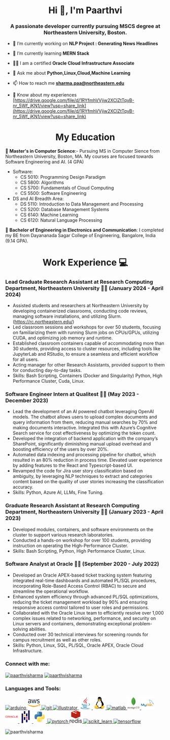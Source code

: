 <h1 align="center">Hi 👋, I'm Paarthvi</h1>
<h3 align="center">A passionate developer currently pursuing MSCS degree at Northeastern University, Boston.</h3>

- 🔭 I’m currently working on **NLP Project : Generating News Headlines**

- 🌱 I’m currently learning **MERN Stack** 

- 👨‍💻 I am a certified **Oracle Cloud Infrastructure Associate** 

- 💬 Ask me about **Python,Linux,Cloud,Machine Learning**

- 📫 How to reach me **sharma.paa@northeastern.edu**

- 📄 Know about my experiences [https://drive.google.com/file/d/1RYfmhVVjiw2XClZtTqyB-nr_5Wf_jKN1/view?usp=share_link](https://drive.google.com/file/d/1RYfmhVVjiw2XClZtTqyB-nr_5Wf_jKN1/view?usp=share_link)

<h1 align="center">My Education </h1>

:school:	**Master's in Computer Science**:- Pursuing MS in Computer Sience from Northeastern University, Boston, MA. My courses are focused towards Software Engineering and AI. (4 GPA)
* Software:
   * CS 5010: Programming Design Paradigm
   * CS 5800: Algorithms
   * CS 5700: Fundamentals of Cloud Computing
   * CS 5500: Software Engineering
* DS and AI Breadth Area:
   * DS 5110: Introduction to Data Management and Processing
   * CS 5200: Database Management Systems
   * CS 6140: Machine Learning
   * CS 6120: Natural Language Processing


:school:	**Bachelor of Engineering in Electronics and Communication**: I completed my BE from Dayananada Sagar College of Engineering, Bangalore, India (9.14 GPA). 

<h1 align="center">Work Experience 💻  </h1> 

### **Lead Graduate Research Assistant at Research Computing Department, Northeastern University** 👩‍💻 (January 2024 - April 2024)
* Assisted students and researchers at Northeastern University by developing containerized classrooms, conducting code reviews, managing software installations, and utilizing Slurm. (https://rc.northeastern.edu/)
* Led classroom sessions and workshops for over 50 students, focusing on familiarizing them with running Slurm jobs on CPUs/GPUs, utilizing CUDA, and optimizing job memory and runtime.
* Established classroom containers capable of accommodating more than 30 students, providing access to cluster resources, including tools like JupyterLab and RStudio, to ensure a seamless and efficient workflow for all users.
* Acting manager for other Research Assistants, provided support to them for conducting day-to-day tasks.
* Skills: Bash Scripting, Containers (Docker and Singularity) Python, High Performance Cluster, Cuda, Linux.

### **Software Engineer Intern at Qualitest** 👩‍💻 (May 2023 - December 2023)
* Lead the development of an AI powered chatbot leveraging OpenAI models. The chatbot allows users to upload complex documents and query information from them, reducing manual searches by 70% and making documents interactive. Integrated this with Azure’s Cognitive Search service for cost effectiveness by optimizing the token count.
* Developed the integration of backend application with the company’s SharePoint, significantly diminishing manual upload overhead and boosting efficiency of the users by over 20%.
* Automated data indexing and processing pipeline for chatbot, which resulted in an 80% reduction in process time. Elevated user experience by adding features to the React and Typescript-based UI.
* Revamped the code for Jira user story classification based on ambiguity, by leveraging NLP techniques to extract and categories content based on the quality of user stories increasing the classification accuracy.
* Skills: Python, Azure AI, LLMs, Fine Tuning.

### **Graduate Research Assistant at Research Computing Department, Northeastern University** 👩‍💻 (January 2023 - April 2023)
* Developed modules, containers, and software environments on the cluster to support various research laboratories.
* Conducted a hands-on workshop for over 100 students, providing instruction on operating the High-Performance Cluster.
* Skills: Bash Scripting, Python, High Performance Cluster, Linux.

### **Software Analyst at Oracle** 👩‍💻 (September 2020 - July 2022)
* Developed an Oracle APEX-based ticket tracking system featuring integrated real-time dashboards and automated PL/SQL procedures, incorporating Role-Based Access Control (RBAC) to secure and streamline the operational workflow.
* Enhanced system efficiency through advanced PL/SQL optimizations, reducing the ticket management workload by 90% and ensuring responsive access control tailored to user roles and permissions.
* Collaborated with the Oracle Linux team to efficiently resolve over 1,000 complex issues related to networking, performance, and security on Linux servers and containers, demonstrating exceptional problem-solving abilities.
* Conducted over 30 technical interviews for screening rounds for campus recruitment as well as other roles.
* Skills: Python, Linux, SQL, PL/SQL, Oracle APEX, Oracle Cloud Infrastructure.


<h3 align="left">Connect with me:</h3>
<p align="left">
<a href="https://linkedin.com/in/paarthvisharma" target="blank"><img align="center" src="https://raw.githubusercontent.com/rahuldkjain/github-profile-readme-generator/master/src/images/icons/Social/linked-in-alt.svg" alt="paarthvisharma" height="30" width="40" /></a>
<a href="https://www.leetcode.com/paarthvisharma" target="blank"><img align="center" src="https://raw.githubusercontent.com/rahuldkjain/github-profile-readme-generator/master/src/images/icons/Social/leet-code.svg" alt="paarthvisharma" height="30" width="40" /></a>
</p>

<h3 align="left">Languages and Tools:</h3>
<p align="left"> <a href="https://www.arduino.cc/" target="_blank" rel="noreferrer"> <img src="https://cdn.worldvectorlogo.com/logos/arduino-1.svg" alt="arduino" width="40" height="40"/> </a> <a href="https://aws.amazon.com" target="_blank" rel="noreferrer"> <img src="https://raw.githubusercontent.com/devicons/devicon/master/icons/amazonwebservices/amazonwebservices-original-wordmark.svg" alt="aws" width="40" height="40"/> </a> <a href="https://git-scm.com/" target="_blank" rel="noreferrer"> <img src="https://www.vectorlogo.zone/logos/git-scm/git-scm-icon.svg" alt="git" width="40" height="40"/> </a> <a href="https://www.adobe.com/in/products/illustrator.html" target="_blank" rel="noreferrer"> <img src="https://www.vectorlogo.zone/logos/adobe_illustrator/adobe_illustrator-icon.svg" alt="illustrator" width="40" height="40"/> </a> <a href="https://www.java.com" target="_blank" rel="noreferrer"> <img src="https://raw.githubusercontent.com/devicons/devicon/master/icons/java/java-original.svg" alt="java" width="40" height="40"/> </a> <a href="https://www.linux.org/" target="_blank" rel="noreferrer"> <img src="https://raw.githubusercontent.com/devicons/devicon/master/icons/linux/linux-original.svg" alt="linux" width="40" height="40"/> </a> <a href="https://www.mathworks.com/" target="_blank" rel="noreferrer"> <img src="https://upload.wikimedia.org/wikipedia/commons/2/21/Matlab_Logo.png" alt="matlab" width="40" height="40"/> </a> <a href="https://www.mongodb.com/" target="_blank" rel="noreferrer"> <img src="https://raw.githubusercontent.com/devicons/devicon/master/icons/mongodb/mongodb-original-wordmark.svg" alt="mongodb" width="40" height="40"/> </a> <a href="https://www.mysql.com/" target="_blank" rel="noreferrer"> <img src="https://raw.githubusercontent.com/devicons/devicon/master/icons/mysql/mysql-original-wordmark.svg" alt="mysql" width="40" height="40"/> </a> <a href="https://www.oracle.com/" target="_blank" rel="noreferrer"> <img src="https://raw.githubusercontent.com/devicons/devicon/master/icons/oracle/oracle-original.svg" alt="oracle" width="40" height="40"/> </a> <a href="https://pandas.pydata.org/" target="_blank" rel="noreferrer"> <img src="https://raw.githubusercontent.com/devicons/devicon/2ae2a900d2f041da66e950e4d48052658d850630/icons/pandas/pandas-original.svg" alt="pandas" width="40" height="40"/> </a> <a href="https://www.python.org" target="_blank" rel="noreferrer"> <img src="https://raw.githubusercontent.com/devicons/devicon/master/icons/python/python-original.svg" alt="python" width="40" height="40"/> </a> <a href="https://pytorch.org/" target="_blank" rel="noreferrer"> <img src="https://www.vectorlogo.zone/logos/pytorch/pytorch-icon.svg" alt="pytorch" width="40" height="40"/> </a> <a href="https://redis.io" target="_blank" rel="noreferrer"> <img src="https://raw.githubusercontent.com/devicons/devicon/master/icons/redis/redis-original-wordmark.svg" alt="redis" width="40" height="40"/> </a> <a href="https://scikit-learn.org/" target="_blank" rel="noreferrer"> <img src="https://upload.wikimedia.org/wikipedia/commons/0/05/Scikit_learn_logo_small.svg" alt="scikit_learn" width="40" height="40"/> </a> <a href="https://www.tensorflow.org" target="_blank" rel="noreferrer"> <img src="https://www.vectorlogo.zone/logos/tensorflow/tensorflow-icon.svg" alt="tensorflow" width="40" height="40"/> </a> </p>

<p><img align="center" src="https://github-readme-stats.vercel.app/api/top-langs?username=paarthvisharma&show_icons=true&locale=en&layout=compact" alt="paarthvisharma" /></p>
